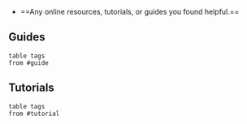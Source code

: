 - ==Any online resources, tutorials, or guides you found helpful.==

## Guides
```dataview
table tags 
from #guide
```


## Tutorials
```dataview
table tags 
from #tutorial
```
